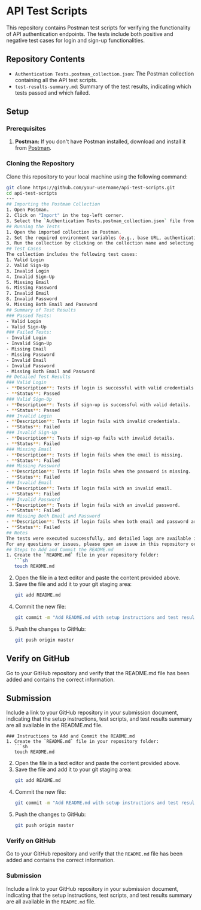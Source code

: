 # API Test Scripts

This repository contains Postman test scripts for verifying the functionality of API authentication endpoints. The tests include both positive and negative test cases for login and sign-up functionalities.

## Repository Contents

- `Authentication Tests.postman_collection.json`: The Postman collection containing all the API test scripts.
- `test-results-summary.md`: Summary of the test results, indicating which tests passed and which failed.

## Setup

### Prerequisites

1. **Postman:** If you don't have Postman installed, download and install it from [Postman](https://www.postman.com/downloads/).

### Cloning the Repository

Clone this repository to your local machine using the following command:

```sh
git clone https://github.com/your-username/api-test-scripts.git
cd api-test-scripts
---
## Importing the Postman Collection
1. Open Postman.
2. Click on "Import" in the top-left corner.
3. Select the `Authentication Tests.postman_collection.json` file from the cloned repository folder.
## Running the Tests
1. Open the imported collection in Postman.
2. Set the required environment variables (e.g., base URL, authentication tokens) if needed.
3. Run the collection by clicking on the collection name and selecting "Run Collection."
## Test Cases
The collection includes the following test cases:
1. Valid Login
2. Valid Sign-Up
3. Invalid Login
4. Invalid Sign-Up
5. Missing Email
6. Missing Password
7. Invalid Email
8. Invalid Password
9. Missing Both Email and Password
## Summary of Test Results
### Passed Tests:
- Valid Login
- Valid Sign-Up
### Failed Tests:
- Invalid Login
- Invalid Sign-Up
- Missing Email
- Missing Password
- Invalid Email
- Invalid Password
- Missing Both Email and Password
## Detailed Test Results
### Valid Login
- **Description**: Tests if login is successful with valid credentials.
- **Status**: Passed
### Valid Sign-Up
- **Description**: Tests if sign-up is successful with valid details.
- **Status**: Passed
### Invalid Login
- **Description**: Tests if login fails with invalid credentials.
- **Status**: Failed
### Invalid Sign-Up
- **Description**: Tests if sign-up fails with invalid details.
- **Status**: Failed
### Missing Email
- **Description**: Tests if login fails when the email is missing.
- **Status**: Failed
### Missing Password
- **Description**: Tests if login fails when the password is missing.
- **Status**: Failed
### Invalid Email
- **Description**: Tests if login fails with an invalid email.
- **Status**: Failed
### Invalid Password
- **Description**: Tests if login fails with an invalid password.
- **Status**: Failed
### Missing Both Email and Password
- **Description**: Tests if login fails when both email and password are missing.
- **Status**: Failed
## Notes
The tests were executed successfully, and detailed logs are available in Postman for review. Screenshots and additional logs can be attached if needed.
For any questions or issues, please open an issue in this repository or contact the repository maintainer.
## Steps to Add and Commit the README.md
1. Create the `README.md` file in your repository folder:
   ```sh
   touch README.md
   ```
2. Open the file in a text editor and paste the content provided above.
3. Save the file and add it to your git staging area:
   ```sh
   git add README.md
   ```
4. Commit the new file:
   ```sh
   git commit -m "Add README.md with setup instructions and test results summary"
   ```
5. Push the changes to GitHub:
   ```sh
   git push origin master
   ```
## Verify on GitHub
Go to your GitHub repository and verify that the README.md file has been added and contains the correct information.
## Submission
Include a link to your GitHub repository in your submission document, indicating that the setup instructions, test scripts, and test results summary are all available in the README.md file.
```
### Instructions to Add and Commit the README.md
1. Create the `README.md` file in your repository folder:
   ```sh
   touch README.md
   ```
2. Open the file in a text editor and paste the content provided above.
3. Save the file and add it to your git staging area:
   ```sh
   git add README.md
   ```
4. Commit the new file:
   ```sh
   git commit -m "Add README.md with setup instructions and test results summary"
   ```
5. Push the changes to GitHub:
   ```sh
   git push origin master
   ```
### Verify on GitHub
Go to your GitHub repository and verify that the `README.md` file has been added and contains the correct information.
### Submission
Include a link to your GitHub repository in your submission document, indicating that the setup instructions, test scripts, and test results summary are all available in the `README.md` file.
